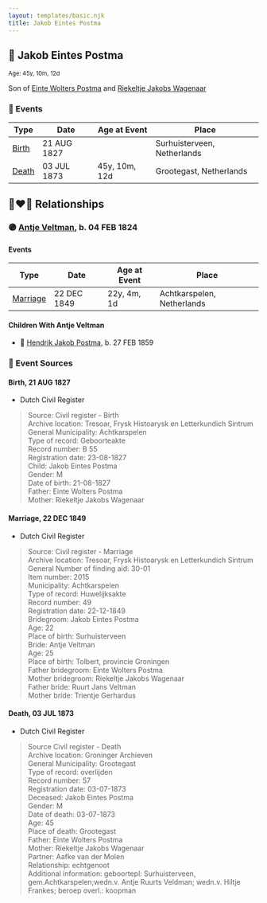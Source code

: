 ```yaml
---
layout: templates/basic.njk
title: Jakob Eintes Postma
---
```

## 🔵 Jakob Eintes Postma
<small>Age: 45y, 10m, 12d</small>

Son of [Einte Wolters Postma](/people/1/18880768) and [Riekeltje Jakobs Wagenaar](/people/7/77820694)

### 📆 Events

Type | Date | Age at Event | Place
------ | ------ | ------ | ------
[Birth](#event-event-2) | 21 AUG 1827 |  | Surhuisterveen, Netherlands
[Death](#event-event-3) | 03 JUL 1873 | 45y, 10m, 12d | Grootegast, Netherlands

## 👩‍❤️‍👨 Relationships

### 🟣 [Antje Veltman](/people/9/90951593), b. 04 FEB 1824

#### Events

Type | Date | Age at Event | Place
------ | ------ | ------ | ------
[Marriage](#event-family-0-event-0) | 22 DEC 1849 | 22y, 4m, 1d | Achtkarspelen, Netherlands
#### Children With Antje Veltman
* 🔵 [Hendrik Jakob Postma](/people/3/31727152), b. 27 FEB 1859
### 📰 Event Sources

#### <a id="event-event-2"></a> Birth, 21 AUG 1827
* Dutch Civil Register
>   
  > Source: Civil register - Birth  
  > Archive location: Tresoar, Frysk Histoarysk en Letterkundich Sintrum  
  > General Municipality: Achtkarspelen  
  > Type of record: Geboorteakte  
  > Record number: B 55  
  > Registration date: 23-08-1827  
  > Child: Jakob Eintes Postma  
  > Gender: M  
  > Date of birth: 21-08-1827  
  > Father: Einte Wolters Postma  
  > Mother: Riekeltje Jakobs Wagenaar

#### <a id="event-family-0-event-0"></a> Marriage, 22 DEC 1849
* Dutch Civil Register
>   
  > Source: Civil register - Marriage  
  > Archive location: Tresoar, Frysk Histoarysk en Letterkundich Sintrum  
  > General Number of finding aid: 30-01  
  > Item number: 2015  
  > Municipality: Achtkarspelen  
  > Type of record: Huwelijksakte  
  > Record number: 49  
  > Registration date: 22-12-1849  
  > Bridegroom: Jakob Eintes Postma  
  > Age: 22  
  > Place of birth: Surhuisterveen  
  > Bride: Antje Veltman  
  > Age: 25  
  > Place of birth: Tolbert, provincie Groningen  
  > Father bridegroom: Einte Wolters Postma  
  > Mother bridegroom: Riekeltje Jakobs Wagenaar  
  > Father bride: Ruurt Jans Veltman  
  > Mother bride: Trientje Gerhardus
#### <a id="event-event-3"></a> Death, 03 JUL 1873
* Dutch Civil Register
>   
  > Source Civil register - Death  
  > Archive location: Groninger Archieven  
  > General Municipality: Grootegast  
  > Type of record: overlijden  
  > Record number: 57  
  > Registration date: 03-07-1873  
  > Deceased: Jakob Eintes Postma  
  > Gender: M  
  > Date of death: 03-07-1873  
  > Age: 45  
  > Place of death: Grootegast  
  > Father: Einte Wolters Postma  
  > Mother: Riekeltje Jakobs Wagenaar  
  > Partner: Aafke van der Molen  
  > Relationship: echtgenoot  
  > Additional information: geboortepl: Surhuisterveen, gem.Achtkarspelen;wedn.v. Antje Ruurts Veldman; wedn.v. Hiltje Frankes; beroep overl.: koopman
